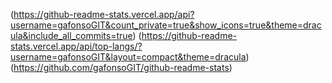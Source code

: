 
  (https://github-readme-stats.vercel.app/api?username=gafonsoGIT&count_private=true&show_icons=true&theme=dracula&include_all_commits=true)
  (https://github-readme-stats.vercel.app/api/top-langs/?username=gafonsoGIT&layout=compact&theme=dracula)(https://github.com/gafonsoGIT/github-readme-stats) 
 
